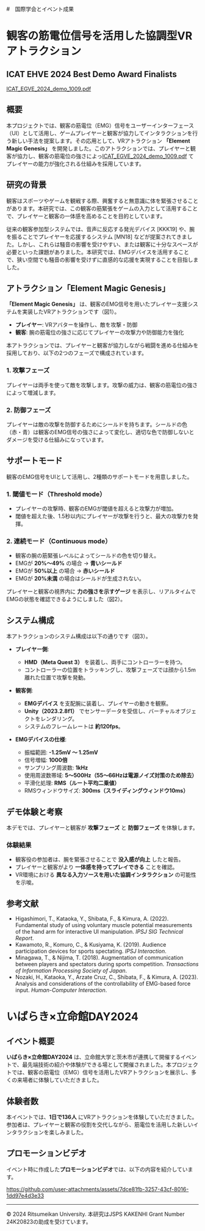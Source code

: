 #　国際学会とイベント成果

# 観客の筋電位信号を活用した協調型VRアトラクション

## ICAT EHVE 2024 Best Demo Award Finalists 

[ICAT_EGVE_2024_demo_1009.pdf](https://github.com/user-attachments/files/19048892/ICAT_EGVE_2024_demo_1009.pdf)

## 概要
本プロジェクトでは、観客の筋電位（EMG）信号をユーザーインターフェース（UI）として活用し、ゲームプレイヤーと観客が協力してインタラクションを行う新しい手法を提案します。その応用として、VRアトラクション **「Element Magic Genesis」** を開発しました。このアトラクションでは、プレイヤーと観客が協力し、観客の筋電位の強さによっ[ICAT_EGVE_2024_demo_1009.pdf](https://github.com/user-attachments/files/19048890/ICAT_EGVE_2024_demo_1009.pdf)
てプレイヤーの能力が強化される仕組みを採用しています。

## 研究の背景
観客はスポーツやゲームを観戦する際、興奮すると無意識に体を緊張させることがあります。本研究では、この観客の筋緊張をゲームの入力として活用することで、プレイヤーと観客の一体感を高めることを目的としています。

従来の観客参加型システムでは、音声に反応する発光デバイス [KKK19] や、腕を振ることでプレイヤーを応援するシステム [MN18] などが提案されてきました。しかし、これらは騒音の影響を受けやすい、または観客に十分なスペースが必要といった課題がありました。本研究では、EMGデバイスを活用することで、狭い空間でも騒音の影響を受けずに直感的な応援を実現することを目指しました。

## アトラクション「Element Magic Genesis」
**「Element Magic Genesis」** は、観客のEMG信号を用いたプレイヤー支援システムを実装したVRアトラクションです（図1）。

- **プレイヤー**: VRアバターを操作し、敵を攻撃・防御
- **観客**: 腕の筋電位の強さに応じてプレイヤーの攻撃力や防御能力を強化

本アトラクションでは、プレイヤーと観客が協力しながら戦闘を進める仕組みを採用しており、以下の2つのフェーズで構成されています。

### 1. 攻撃フェーズ
プレイヤーは両手を使って敵を攻撃します。攻撃の威力は、観客の筋電位の強さによって増減します。

### 2. 防御フェーズ
プレイヤーは敵の攻撃を防御するためにシールドを持ちます。シールドの色（赤・青）は観客のEMG信号の強さによって変化し、適切な色で防御しないとダメージを受ける仕組みになっています。

## サポートモード
観客のEMG信号をUIとして活用し、2種類のサポートモードを用意しました。

### 1. 閾値モード（Threshold mode）
- プレイヤーの攻撃時、観客のEMGが閾値を超えると攻撃力が増加。
- 閾値を超えた後、1.5秒以内にプレイヤーが攻撃を行うと、最大の攻撃力を発揮。

### 2. 連続モード（Continuous mode）
- 観客の腕の筋緊張レベルによってシールドの色を切り替え。
- EMGが **20%～49%** の場合 → **青いシールド**
- EMGが **50%以上** の場合 → **赤いシールド**
- EMGが **20%未満** の場合はシールドが生成されない。

プレイヤーと観客の視界内に **力の強さを示すゲージ** を表示し、リアルタイムでEMGの状態を確認できるようにしました（図2）。

## システム構成
本アトラクションのシステム構成は以下の通りです（図3）。

- **プレイヤー側**:
  - **HMD（Meta Quest 3）** を装着し、両手にコントローラーを持つ。
  - コントローラーの位置をトラッキングし、攻撃フェーズでは顔から1.5m離れた位置で攻撃を発動。
  
- **観客側**:
  - **EMGデバイス** を支配腕に装着し、プレイヤーの動きを観察。
  - **Unity（2023.2.8f1）** でセンサーデータを受信し、バーチャルオブジェクトをレンダリング。
  - システムのフレームレートは **約120fps**。

- **EMGデバイスの仕様**:
  - 振幅範囲: **-1.25mV ～ 1.25mV**
  - 信号増幅: **1000倍**
  - サンプリング周波数: **1kHz**
  - 使用周波数帯域: **5～500Hz（55～66Hzは電源ノイズ対策のため除去）**
  - 平滑化処理: **RMS（ルート平均二乗値）**
  - RMSウィンドウサイズ: **300ms（スライディングウィンドウ10ms）**

## デモ体験と考察
本デモでは、プレイヤーと観客が **攻撃フェーズ** と **防御フェーズ** を体験します。

### 体験結果
- 観客役の参加者は、腕を緊張させることで **没入感が向上** したと報告。
- プレイヤーと観客がより **一体感を持ってプレイできる** ことを確認。
- VR環境における **異なる入力ソースを用いた協調インタラクション** の可能性を示唆。

## 参考文献
- Higashimori, T., Kataoka, Y., Shibata, F., & Kimura, A. (2022). Fundamental study of using voluntary muscle potential measurements of the hand arm for interactive UI manipulation. *IPSJ SIG Technical Report*.
- Kawamoto, R., Komuro, C., & Kusiyama, K. (2019). Audience participation devices for sports spectating. *IPSJ Interaction*.
- Minagawa, T., & Nijima, T. (2018). Augmentation of communication between players and spectators during sports competition. *Transactions of Information Processing Society of Japan*.
- Nozaki, H., Kataoka, Y., Arzate Cruz, C., Shibata, F., & Kimura, A. (2023). Analysis and considerations of the controllability of EMG-based force input. *Human-Computer Interaction*.



# いばらき×立命館DAY2024

## イベント概要
**いばらき×立命館DAY2024** は、立命館大学と茨木市が連携して開催するイベントで、最先端技術の紹介や体験ができる場として開催されました。本プロジェクトでは、観客の筋電位（EMG）信号を活用したVRアトラクションを展示し、多くの来場者に体験していただきました。

## 体験者数
本イベントでは、**1日で136人** にVRアトラクションを体験していただきました。参加者は、プレイヤーと観客の役割を交代しながら、筋電位を活用した新しいインタラクションを楽しみました。

## プロモーションビデオ
イベント時に作成した**プロモーションビデオ**では、以下の内容を紹介しています。

https://github.com/user-attachments/assets/7dce81fb-3257-43cf-8016-1dd97e4d3e33

---
© 2024 Ritsumeikan University. 本研究はJSPS KAKENHI Grant Number 24K20823の助成を受けています。

 

